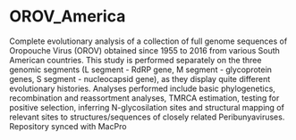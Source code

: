 # OROV_America
Complete evolutionary analysis of a collection of full genome sequences of Oropouche Virus (OROV) obtained since 1955 to 2016 from various South American countries. This study is performed separately on the three genomic segments (L segment - RdRP gene, M segment - glycoprotein genes, S segment - nucleocapsid gene), as they display quite different evolutionary histories. Analyses performed include basic phylogenetics, recombination and reassortment analyses, TMRCA estimation, testing for positive selection, inferring N-glycosilation sites and structural mapping of relevant sites to structures/sequences of closely related Peribunyaviruses.
Repository synced with MacPro
